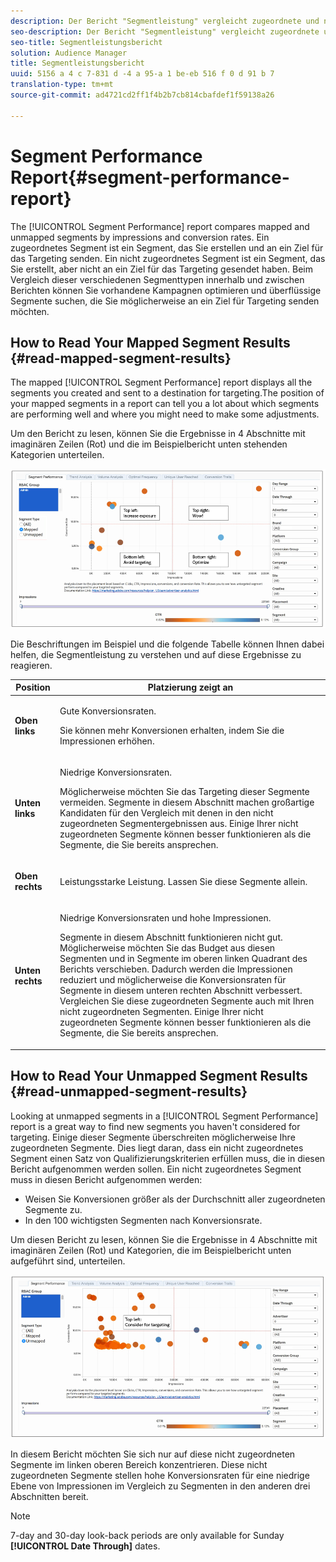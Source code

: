 ```yaml
---
description: Der Bericht "Segmentleistung" vergleicht zugeordnete und nicht zugeordnete Segmente nach Impressionen und Konversionsraten. Ein zugeordnetes Segment ist ein Segment, das Sie erstellen und an ein Ziel für das Targeting senden. Ein nicht zugeordnetes Segment ist ein Segment, das Sie erstellt, aber nicht an ein Ziel für das Targeting gesendet haben. Beim Vergleich dieser verschiedenen Segmenttypen innerhalb und zwischen Berichten können Sie vorhandene Kampagnen optimieren und überflüssige Segmente suchen, die Sie möglicherweise an ein Ziel für Targeting senden möchten.
seo-description: Der Bericht "Segmentleistung" vergleicht zugeordnete und nicht zugeordnete Segmente nach Impressionen und Konversionsraten. Ein zugeordnetes Segment ist ein Segment, das Sie erstellen und an ein Ziel für das Targeting senden. Ein nicht zugeordnetes Segment ist ein Segment, das Sie erstellt, aber nicht an ein Ziel für das Targeting gesendet haben. Beim Vergleich dieser verschiedenen Segmenttypen innerhalb und zwischen Berichten können Sie vorhandene Kampagnen optimieren und überflüssige Segmente suchen, die Sie möglicherweise an ein Ziel für Targeting senden möchten.
seo-title: Segmentleistungsbericht
solution: Audience Manager
title: Segmentleistungsbericht
uuid: 5156 a 4 c 7-831 d -4 a 95-a 1 be-eb 516 f 0 d 91 b 7
translation-type: tm+mt
source-git-commit: ad4721cd2ff1f4b2b7cb814cbafdef1f59138a26

---
```



# Segment Performance Report{#segment-performance-report}

The [!UICONTROL Segment Performance] report compares mapped and unmapped segments by impressions and conversion rates. Ein zugeordnetes Segment ist ein Segment, das Sie erstellen und an ein Ziel für das Targeting senden. Ein nicht zugeordnetes Segment ist ein Segment, das Sie erstellt, aber nicht an ein Ziel für das Targeting gesendet haben. Beim Vergleich dieser verschiedenen Segmenttypen innerhalb und zwischen Berichten können Sie vorhandene Kampagnen optimieren und überflüssige Segmente suchen, die Sie möglicherweise an ein Ziel für Targeting senden möchten.

## How to Read Your Mapped Segment Results {#read-mapped-segment-results}

The mapped [!UICONTROL Segment Performance] report displays all the segments you created and sent to a destination for targeting.The position of your mapped segments in a report can tell you a lot about which segments are performing well and where you might need to make some adjustments.

Um den Bericht zu lesen, können Sie die Ergebnisse in 4 Abschnitte mit imaginären Zeilen (Rot) und die im Beispielbericht unten stehenden Kategorien unterteilen.

![](assets/mapped-segment-performance.png)

Die Beschriftungen im Beispiel und die folgende Tabelle können Ihnen dabei helfen, die Segmentleistung zu verstehen und auf diese Ergebnisse zu reagieren.

<table id="table_A29253B30DFA4CD7B3B7C320DE0BDEA4"> 
 <thead> 
  <tr> 
   <th colname="col1" class="entry"> Position </th> 
   <th colname="col2" class="entry"> Platzierung zeigt an </th> 
  </tr> 
 </thead>
 <tbody> 
  <tr> 
   <td colname="col1"> <p> <b>Oben links</b> </p> </td> 
   <td colname="col2"> <p>Gute Konversionsraten. </p> <p>Sie können mehr Konversionen erhalten, indem Sie die Impressionen erhöhen. </p> </td> 
  </tr> 
  <tr> 
   <td colname="col1"> <p> <b>Unten links</b> </p> </td> 
   <td colname="col2"> <p>Niedrige Konversionsraten. </p> <p>Möglicherweise möchten Sie das Targeting dieser Segmente vermeiden. Segmente in diesem Abschnitt machen großartige Kandidaten für den Vergleich mit denen in den nicht zugeordneten Segmentergebnissen aus. Einige Ihrer nicht zugeordneten Segmente können besser funktionieren als die Segmente, die Sie bereits ansprechen. </p> </td> 
  </tr> 
  <tr> 
   <td colname="col1"> <p> <b>Oben rechts</b> </p> </td> 
   <td colname="col2"> <p>Leistungsstarke Leistung. Lassen Sie diese Segmente allein. </p> </td> 
  </tr> 
  <tr> 
   <td colname="col1"> <p> <b>Unten rechts</b> </p> </td> 
   <td colname="col2"> <p>Niedrige Konversionsraten und hohe Impressionen. </p> <p>Segmente in diesem Abschnitt funktionieren nicht gut. Möglicherweise möchten Sie das Budget aus diesen Segmenten und in Segmente im oberen linken Quadrant des Berichts verschieben. Dadurch werden die Impressionen reduziert und möglicherweise die Konversionsraten für Segmente in diesem unteren rechten Abschnitt verbessert. Vergleichen Sie diese zugeordneten Segmente auch mit Ihren nicht zugeordneten Segmenten. Einige Ihrer nicht zugeordneten Segmente können besser funktionieren als die Segmente, die Sie bereits ansprechen. </p> </td> 
  </tr> 
 </tbody> 
</table>

## How to Read Your Unmapped Segment Results {#read-unmapped-segment-results}

Looking at unmapped segments in a [!UICONTROL Segment Performance] report is a great way to find new segments you haven't considered for targeting. Einige dieser Segmente überschreiten möglicherweise Ihre zugeordneten Segmente. Dies liegt daran, dass ein nicht zugeordnetes Segment einen Satz von Qualifizierungskriterien erfüllen muss, die in diesen Bericht aufgenommen werden sollen. Ein nicht zugeordnetes Segment muss in diesen Bericht aufgenommen werden:

* Weisen Sie Konversionen größer als der Durchschnitt aller zugeordneten Segmente zu.
* In den 100 wichtigsten Segmenten nach Konversionsrate.

Um diesen Bericht zu lesen, können Sie die Ergebnisse in 4 Abschnitte mit imaginären Zeilen (Rot) und Kategorien, die im Beispielbericht unten aufgeführt sind, unterteilen.

![](assets/unmapped-segment-performance.png)

In diesem Bericht möchten Sie sich nur auf diese nicht zugeordneten Segmente im linken oberen Bereich konzentrieren. Diese nicht zugeordneten Segmente stellen hohe Konversionsraten für eine niedrige Ebene von Impressionen im Vergleich zu Segmenten in den anderen drei Abschnitten bereit.

>[!NOTE]
>
>7-day and 30-day look-back periods are only available for Sunday **[!UICONTROL Date Through]** dates.
